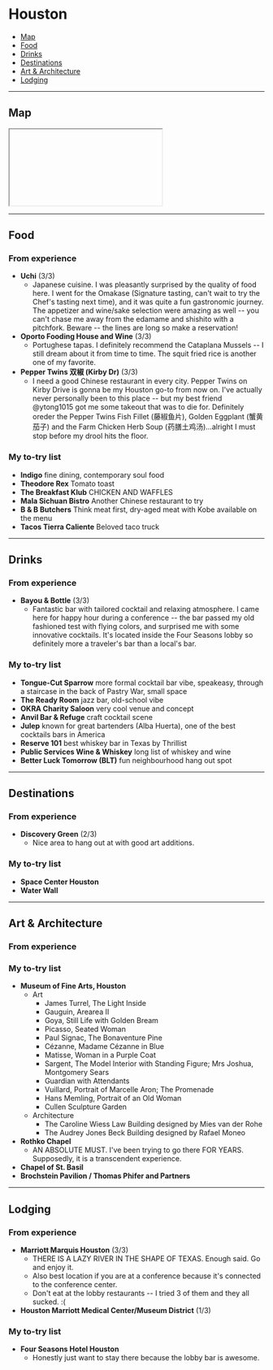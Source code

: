 # Houston

- [Map](#map)
- [Food](#food)
- [Drinks](#drinks)
- [Destinations](#destinations)
- [Art & Architecture](#art--architecture)
- [Lodging](#lodging)

-----

## Map

<iframe></iframe>

-----

## Food

### From experience
- **Uchi** (3/3)
    - Japanese cuisine. I was pleasantly surprised by the quality of food here. I went for the Omakase (Signature tasting, can't wait to try the Chef's tasting next time), and it was quite a fun gastronomic journey. The appetizer and wine/sake selection were amazing as well -- you can't chase me away from the edamame and shishito with a pitchfork. Beware -- the lines are long so make a reservation!
- **Oporto Fooding House and Wine** (3/3)
    - Portughese tapas. I definitely recommend the Cataplana Mussels -- I still dream about it from time to time. The squit fried rice is another one of my favorite. 
- **Pepper Twins 双椒 (Kirby Dr)** (3/3)
    - I need a good Chinese restaurant in every city. Pepper Twins on Kirby Drive is gonna be my Houston go-to from now on. I've actually never personally been to this place -- but my best friend @ytong1015 got me some takeout that was to die for. Definitely oreder the Pepper Twins Fish Fillet (藤椒鱼片), Golden Eggplant (蟹黄茄子) and the Farm Chicken Herb Soup (药膳土鸡汤)...alright I must stop before my drool hits the floor. 

### My to-try list

- **Indigo** fine dining, contemporary soul food
- **Theodore Rex** Tomato toast
- **The Breakfast Klub** CHICKEN AND WAFFLES
- **Mala Sichuan Bistro** Another Chinese restaurant to try
- **B & B Butchers** Think meat first, dry-aged meat with Kobe available on the menu
- **Tacos Tierra Caliente** Beloved taco truck

-----

## Drinks

### From experience

- **Bayou & Bottle** (3/3)
    - Fantastic bar with tailored cocktail and relaxing atmosphere. I came here for happy hour during a conference -- the bar passed my old fashioned test with flying colors, and surprised me with some innovative cocktails. It's located inside the Four Seasons lobby so definitely more a traveler's bar than a local's bar.

### My to-try list

- **Tongue-Cut Sparrow** more formal cocktail bar vibe, speakeasy, through a staircase in the back of Pastry War, small space
- **The Ready Room** jazz bar, old-school vibe
- **OKRA Charity Saloon** very cool venue and concept
- **Anvil Bar & Refuge** craft cocktail scene
- **Julep** known for great bartenders (Alba Huerta), one of the best cocktails bars in America
- **Reserve 101** best whiskey bar in Texas by Thrillist
- **Public Services Wine & Whiskey** long list of whiskey and wine
- **Better Luck Tomorrow (BLT)** fun neighbourhood hang out spot




-----

## Destinations

### From experience

- **Discovery Green** (2/3)
    - Nice area to hang out at with good art additions. 

### My to-try list

- **Space Center Houston**
- **Water Wall**

-----

## Art & Architecture

### From experience

### My to-try list

- **Museum of Fine Arts, Houston**
    - Art 
        - James Turrel, The Light Inside
        - Gauguin, Arearea II
        - Goya, Still Life with Golden Bream
        - Picasso, Seated Woman
        - Paul Signac, The Bonaventure Pine
        - Cézanne, Madame Cézanne in Blue
        - Matisse, Woman in a Purple Coat
        - Sargent, The Model Interior with Standing Figure; Mrs Joshua, Montgomery Sears
        - Guardian with Attendants
        - Vuillard, Portrait of Marcelle Aron; The Promenade
        - Hans Memling, Portrait of an Old Woman
        - Cullen Sculpture Garden
    - Architecture
        - The Caroline Wiess Law Building designed by Mies van der Rohe
        - The Audrey Jones Beck Building designed by Rafael Moneo
- **Rothko Chapel**
    - AN ABSOLUTE MUST. I've been trying to go there FOR YEARS. Supposedly, it is a transcendent experience. 
- **Chapel of St. Basil**
- **Brochstein Pavilion / Thomas Phifer and Partners**

-----

## Lodging

### From experience

- **Marriott Marquis Houston** (3/3)
    - THERE IS A LAZY RIVER IN THE SHAPE OF TEXAS. Enough said. Go and enjoy it.
    - Also best location if you are at a conference because it's connected to the conference center. 
    - Don't eat at the lobby restaurants -- I tried 3 of them and they all sucked. :(
- **Houston Marriott Medical Center/Museum District** (1/3)

### My to-try list

- **Four Seasons Hotel Houston**
    - Honestly just want to stay there because the lobby bar is awesome. 
